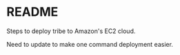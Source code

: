 # README #

Steps to deploy tribe to Amazon's EC2 cloud.

Need to update to make one command deployment easier.